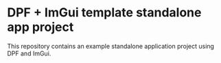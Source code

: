 # DPF + ImGui template standalone app project

This repository contains an example standalone application project using DPF and ImGui.
